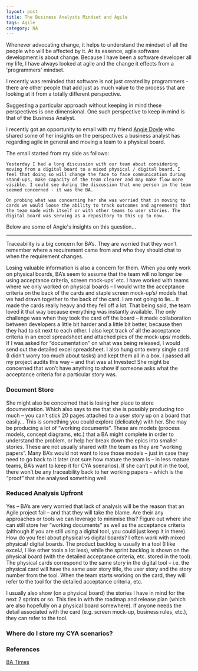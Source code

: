 ```yaml
---  
layout: post  
title: The Business Analysts Mindset and Agile
tags: Agile  
category: NA
---  
```


Whenever advocating change, it helps to understand the mindset of all the people who will be affected by it. At its essence, agile software development is about change. Because I have been a software developer all my life, I have always looked at agile and the change it effects from a 'programmers' mindset.

I recently was reminded that software is not just created by programmers - there are other people that add just as much value to the process that are looking at it from a totally different perspective. 

Suggesting a particular approach without keeping in mind these perspectives is one dimensional. One such perspective to keep in mind is that of the Business Analyst. 

I recently got an opportunity to email with my friend [Angie Doyle](https://twitter.com/doyle_angie) who shared some of her insights on the perspectives a business analyst has regarding agile in general and moving a team to a physical board. 

The email started from my side as follows:  

~~~
Yesterday I had a long discussion with our team about considering moving from a digital board to a mixed physical / digital board. I feel that doing so will change the face to face communication during stand-ups, make capacity of the team clearer and may make flow more visible. I could see during the discussion that one person in the team seemed concerned - it was the BA. 
 
On probing what was concerning her she was worried that in moving to cards we would loose the ability to track outcomes and agreements that the team made with itself or with other teams to user stories. The digital board was serving as a repository to this up to now.
~~~

Below are some of Angie's insights on this question...  

-------------------------------------------------------------------------------

Traceability is a big concern for BA’s. They are worried that they won’t remember where a requirement came from and who they should chat to when the requirement changes.

Losing valuable information is also a concern for them. When you only work on physical boards, BA’s seem to assume that the team will no longer be using acceptance criteria, screen mock-ups’ etc. I have worked with teams where we only worked on physical boards – I would write the acceptance criteria on the back of the cards and staple screen mock-up’s/ models that we had drawn together to the back of the card. I am not going to lie… it made the cards really heavy and they fell off a lot. That being said, the team loved it that way because everything was instantly available. The only challenge was when they took the card off the board – it made collaboration between developers a little bit harder and a little bit better, because then they had to sit next to each other. I also kept track of all the acceptance criteria in an excel spreadsheet and attached pics of the mock-ups/ models. If I was asked for “documentation” on what was being released, I would send out the detailed excel spreadsheet. I also hung onto every single card (I didn’t worry too much about tasks) and kept them all in a box. I passed all my project audits this way – and that was at Investec! She might be concerned that won’t have anything to show if someone asks what the acceptance criteria for a particular story was.

### Document Store

She might also be concerned that is losing her place to store documentation. Which also says to me that she is possibly producing too much – you can’t stick 20 pages attached to a user story up on a board that easily… This is something you could explore (delicately) with her. She may be producing a lot of “working documents”. These are models (process models, concept diagrams, etc.) that a BA might complete in order to understand the problem, or help her break down the epics into smaller stories. These are not usually shared with the team as they are “working papers”. Many BA’s would not want to lose those models – just in case they need to go back to it later (not sure how mature the team is – in less mature teams, BA’s want to keep it for CYA scenarios). If she can’t put it in the tool, there won’t be any traceability back to her working papers – which is the “proof” that she analysed something well.

### Reduced Analysis Upfront  

Yes – BA’s are very worried that lack of analysis will be the reason that an Agile project fail – and that they will take the blame. Are their any approaches or tools we can leverage to minimise this? Figure out where she can still store her “working documents” as well as the acceptance criteria (although if you are still using a digital tool, you could just keep it in there). How do you feel about physical vs digital boards? I often work with mixed physical/ digital boards. The product backlog is usually in a tool (I like excelJ, I like other tools a lot less), while the sprint backlog is shown on the physical board (with the detailed acceptance criteria, etc. stored in the tool). The physical cards correspond to the same story in the digital tool – i.e. the physical card will have the same user story title, the user story and the story number from the tool. When the team starts working on the card, they will refer to the tool for the detailed acceptance criteria, etc.
 
I usually also show (on a physical board) the stories I have in mind for the next 2 sprints or so. This ties in with the roadmap and release plan (which are also hopefully on a physical board somewhere). If anyone needs the detail associated with the card (e.g. screen mock-up, business rules, etc.), they can refer to the tool.
 
### Where do I store my CYA scenarios?

### References

[BA Times](https://www.batimes.com/)  

